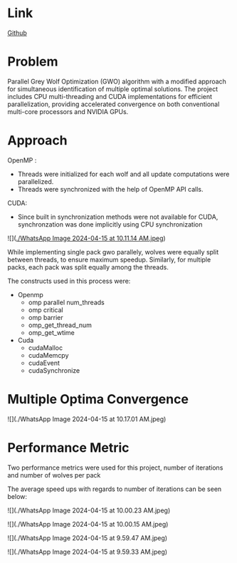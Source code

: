 

# Link

[Github](https://github.com/lemontree404/Parallel-GWO)

# Problem

Parallel Grey Wolf Optimization (GWO) algorithm with a modified approach for simultaneous identification of multiple optimal solutions. The project includes CPU multi-threading and CUDA implementations for efficient parallelization, providing accelerated convergence on both conventional multi-core processors and NVIDIA GPUs.

# Approach

OpenMP :

- Threads were initialized for each wolf and all update computations were parallelized.
- Threads were synchronized with the help of OpenMP API calls.

CUDA:

- Since built in synchronization methods were not available for CUDA, synchronzation was done implicitly using CPU synchronization

![]([./WhatsApp Image 2024-04-15 at 10.11.14 AM.jpeg](https://github.com/lemontree404/Parallel-GWO/blob/main/WhatsApp%20Image%202024-04-15%20at%2010.11.14%20AM.jpeg))

While implementing single pack gwo parallely, wolves were equally split between threads, to ensure maximum speedup. Similarly, for multiple packs, each pack was split equally among the threads.

The constructs used in this process were:

* Openmp
  * omp parallel num_threads
  * omp critical
  * omp barrier
  * omp_get_thread_num
  * omp_get_wtime
* Cuda
  * cudaMalloc
  * cudaMemcpy
  * cudaEvent
  * cudaSynchronize

# Multiple Optima Convergence

![](./WhatsApp Image 2024-04-15 at 10.17.01 AM.jpeg)

# Performance Metric

Two performance metrics were used for this project, number of iterations and number of wolves per pack

The average speed ups with regards to number of iterations can be seen below:



![](./WhatsApp Image 2024-04-15 at 10.00.23 AM.jpeg)

![](./WhatsApp Image 2024-04-15 at 10.00.15 AM.jpeg)

![](./WhatsApp Image 2024-04-15 at 9.59.47 AM.jpeg)

![](./WhatsApp Image 2024-04-15 at 9.59.33 AM.jpeg)

